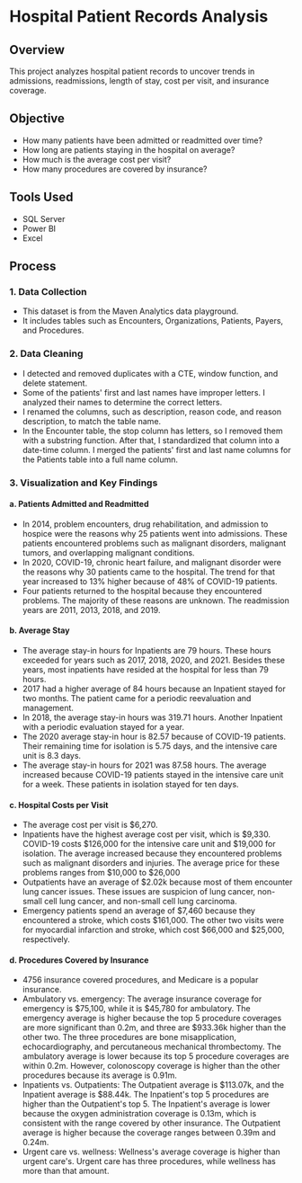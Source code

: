 # Hospital Patient Records Analysis 

## Overview
This project analyzes hospital patient records to uncover trends in admissions, readmissions, length of stay, cost per visit, and insurance coverage.
## Objective
- How many patients have been admitted or readmitted over time?
- How long are patients staying in the hospital on average?
- How much is the average cost per visit?
- How many procedures are covered by insurance?
## Tools Used
- SQL Server
- Power BI
- Excel
## Process
### 1. Data Collection
- This dataset is from the Maven Analytics data playground.
- It includes tables such as Encounters, Organizations, Patients, Payers, and Procedures.
### 2. Data Cleaning
- I detected and removed duplicates with a CTE, window function, and delete statement.
- Some of the patients' first and last names have improper letters. I analyzed their names to determine the correct letters.
- I renamed the columns, such as description, reason code, and reason description, to match the table name.
- In the Encounter table, the stop column has letters, so I removed them with a substring function. After that, I standardized that column into a date-time column. I merged the patients' first and last name columns for the Patients table into a full name column.
### 3. Visualization and Key Findings

#### a. Patients Admitted and Readmitted
- In 2014, problem encounters, drug rehabilitation, and admission to hospice were the reasons why 25 patients went into admissions. These patients encountered problems such as malignant disorders, malignant tumors, and overlapping malignant conditions.
- In 2020, COVID-19, chronic heart failure, and malignant disorder were the reasons why 30 patients came to the hospital. The trend for that year increased to 13% higher because of 48% of COVID-19 patients.
- Four patients returned to the hospital because they encountered problems. The majority of these reasons are unknown. The readmission years are 2011, 2013, 2018, and 2019.

#### b. Average Stay
- The average stay-in hours for Inpatients are 79 hours. These hours exceeded for years such as 2017, 2018, 2020, and 2021. Besides these years, most inpatients have resided at the hospital for less than 79 hours.
- 2017 had a higher average of 84 hours because an Inpatient stayed for two months. The patient came for a periodic reevaluation and management.
- In 2018, the average stay-in hours was 319.71 hours. Another Inpatient with a periodic evaluation stayed for a year.
- The 2020 average stay-in hour is 82.57 because of COVID-19 patients. Their remaining time for isolation is 5.75 days, and the intensive care unit is 8.3 days.
- The average stay-in hours for 2021 was 87.58 hours. The average increased because COVID-19 patients stayed in the intensive care unit for a week. These patients in isolation stayed for ten days.

#### c. Hospital Costs per Visit
- The average cost per visit is $6,270.
- Inpatients have the highest average cost per visit, which is $9,330. COVID-19 costs $126,000 for the intensive care unit and $19,000 for isolation. The average increased because they encountered problems such as malignant disorders and injuries. The average price for these problems ranges from $10,000 to $26,000
- Outpatients have an average of $2.02k because most of them encounter lung cancer issues. These issues are suspicion of lung cancer, non-small cell lung cancer, and non-small cell lung carcinoma.
- Emergency patients spend an average of $7,460 because they encountered a stroke, which costs $161,000. The other two visits were for myocardial infarction and stroke, which cost $66,000 and $25,000, respectively.
#### d. Procedures Covered by Insurance
- 4756 insurance covered procedures, and Medicare is a popular insurance.
- Ambulatory vs. emergency: The average insurance coverage for emergency is $75,100, while it is $45,780 for ambulatory. The emergency average is higher because the top 5 procedure coverages are more significant than 0.2m, and three are $933.36k higher than the other two. The three procedures are bone misapplication, echocardiography, and percutaneous mechanical thrombectomy. The ambulatory average is lower because its top 5 procedure coverages are within 0.2m. However, colonoscopy coverage is higher than the other procedures because its average is 0.91m.
- Inpatients vs. Outpatients: The Outpatient average is $113.07k, and the Inpatient average is $88.44k. The Inpatient's top 5 procedures are higher than the Outpatient's top 5. The Inpatient's average is lower because the oxygen administration coverage is 0.13m, which is consistent with the range covered by other insurance. The Outpatient average is higher because the coverage ranges between 0.39m and 0.24m.
- Urgent care vs. wellness: Wellness's average coverage is higher than urgent care's. Urgent care has three procedures, while wellness has more than that amount.
